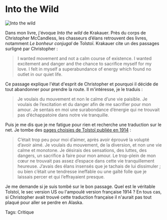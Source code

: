# Into the Wild



![Into the wild](https://tcrouzet.com/images_tc/2009/11/wild.jpg)

Dans mon livre, j'évoque *Into the wild* de Krakauer. Près du corps de Christopher McCandless, les chasseurs d’élans retrouvent des livres, notamment *Le bonheur conjugal* de Tolstoï. Krakauer cite un des passages surligné par Christopher :

> I wanted movement and not a calm course of existence. I wanted excitement and danger and the chance to sacrifice myself for my love. I felt in myself a superabundance of energy which found no outlet in our quiet life.

Ce passage explique l'état d'esprit de Christopher et pourquoi il décide de tout abandonner pour prendre la route. Il m'intéresse, je le traduis :

> Je voulais du mouvement et non le calme d’une vie paisible. Je voulais de l’excitation et du danger afin de me sacrifier pour mon amour. Je sentais en moi une surabondance d’énergie qui ne trouvait pas d’échappatoire dans notre vie tranquille.

Puis je me dis que je me fatigue pour rien et recherche une traduction sur le net. Je tombe des [pages choisies de Tolstoï publiée en 1914](http://books.google.fr/books?id=81ZlIcQmXwsC&pg=PA252&lpg=PA252&dq=Tolsto%C3%AF+%22Je+voulais+du+mouvement%22&source=bl&ots=ikWznEDa5l&sig=pIc8yacUHwhvDN30s8T7fvVvruU&hl=fr&ei=x58DS_SFE-SNjAfMsNW5AQ&sa=X&oi=book_result&ct=result&resnum=2&ved=0CAsQ6AEwAQ#v=onepage&q=&f=false) :

> C’était trop peu pour moi d’aimer, après avoir éprouvé la volupté d’avoir aimé. Je voulais du mouvement, de la diversion, et non une vie calme et monotone. Je désirais des sensations, des luttes, des dangers, un sacrifice à faire pour mon amour. Le trop-plein de mon cœur ne trouvait pas assez d’espace dans cette vie tranquillement heureuse. J’avais des élans insensés que je tachais de lui dissimuler ; ou bien c’était une tendresse ineffable ou une gaîté folle que je laissais percer et qui l’effrayaient presque.

Je me demande si je suis tombé sur le bon passage. Quel est le véritable Tolstoï, le sec version US ou l'ampoulé version française 1914 ? En tous cas, si Christopher avait trouvé cette traduction française il n'aurait pas tout plaqué pour aller se perdre en Alaska.

Tags: Critique